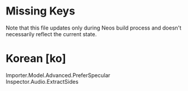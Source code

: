 # Missing Keys
Note that this file updates only during Neos build process and doesn't necessarily reflect the current state.

# Korean [ko]
Importer.Model.Advanced.PreferSpecular  
Inspector.Audio.ExtractSides  

